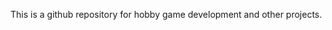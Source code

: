 This is a github repository for hobby game development and other projects. 

<!---
mcolgan79/mcolgan79 is a ✨ special ✨ repository because its `README.md` (this file) appears on your GitHub profile.
You can click the Preview link to take a look at your changes.
--->
